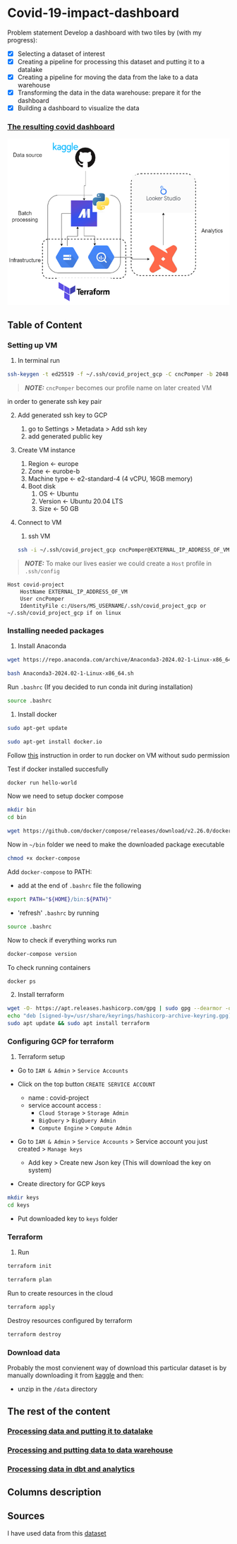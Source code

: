 # Covid-19-impact-dashboard

Problem statement
Develop a dashboard with two tiles by (with my progress):

- [x] Selecting a dataset of interest
- [x] Creating a pipeline for processing this dataset and putting it to a datalake
- [x] Creating a pipeline for moving the data from the lake to a data warehouse
- [x] Transforming the data in the data warehouse: prepare it for the dashboard
- [x] Building a dashboard to visualize the data

### [The resulting covid dashboard](https://lookerstudio.google.com/reporting/b3fbe0b9-3c01-41e4-bac0-76368d3b529b)

![de-project-pipeline](./img/de_project_pipeline.png)


## Table of Content



### Setting up VM

1. In terminal run
```bash
ssh-keygen -t ed25519 -f ~/.ssh/covid_project_gcp -C cncPomper -b 2048
```

> **_NOTE:_**  `cncPomper` becomes our profile name on later created VM

in order to generate ssh key pair

2. Add generated ssh key to GCP
    1. go to Settings > Metadata > Add ssh key
    2. add generated public key

3. Create VM instance
    1. Region <- europe
    2. Zone <- eurobe-b
    3. Machine type <- e2-standard-4 (4 vCPU, 16GB memory)
    4. Boot disk
        1. OS <- Ubuntu
        2. Version <- Ubuntu 20.04 LTS
        3. Size <- 50 GB

4. Connect to VM
    1. ssh VM
    ```bash
    ssh -i ~/.ssh/covid_project_gcp cncPomper@EXTERNAL_IP_ADDRESS_OF_VM
    ```

> **_NOTE:_**  To make our lives easier we could create a `Host` profile in `.ssh/config`
```
Host covid-project
    HostName EXTERNAL_IP_ADDRESS_OF_VM
    User cncPomper
    IdentityFile c:/Users/MS_USERNAME/.ssh/covid_project_gcp or ~/.ssh/covid_project_gcp if on linux
```

### Installing needed packages

1. Install Anaconda

```bash
wget https://repo.anaconda.com/archive/Anaconda3-2024.02-1-Linux-x86_64.sh
```

```bash
bash Anaconda3-2024.02-1-Linux-x86_64.sh
```

Run `.bashrc` (If you decided to run conda init during installation)
```bash
source .bashrc
```

1. Install docker

```bash
sudo apt-get update
```

```bash
sudo apt-get install docker.io
```

Follow <a href="https://github.com/sindresorhus/guides/blob/main/docker-without-sudo.md" target="_blank">this</a> instruction in order to run docker on VM without sudo permission

Test if docker installed succesfully
```bash
docker run hello-world
```

Now we need to setup docker compose
```bash
mkdir bin
cd bin
```

```bash
wget https://github.com/docker/compose/releases/download/v2.26.0/docker-compose-linux-x86_64 -O docker-compose
```

Now in `~/bin` folder we need to make the downloaded package executable

```bash
chmod +x docker-compose
```

Add `docker-compose` to PATH:
- add at the end of `.bashrc` file the following

```bash
export PATH="${HOME}/bin:${PATH}"
```

- 'refresh' `.bashrc` by running

```bash
source .bashrc
```

Now to check if everything works run
```bash
docker-compose version
```

To check running containers
```bash
docker ps
```

2. Install terraform

```bash
wget -O- https://apt.releases.hashicorp.com/gpg | sudo gpg --dearmor -o /usr/share/keyrings/hashicorp-archive-keyring.gpg
echo "deb [signed-by=/usr/share/keyrings/hashicorp-archive-keyring.gpg] https://apt.releases.hashicorp.com $(lsb_release -cs) main" | sudo tee /etc/apt/sources.list.d/hashicorp.list
sudo apt update && sudo apt install terraform
```

### Configuring GCP for terraform

1. Terraform setup
- Go to `IAM & Admin` > `Service Accounts`
- Click on the top button `CREATE SERVICE ACCOUNT`
    - name : covid-project
    - service account access :
        - `Cloud Storage` > `Storage Admin`
        - `BigQuery` > `BigQuery Admin`
        - `Compute Engine` > `Compute Admin`

- Go to `IAM & Admin` > `Service Accounts` > Service account you just created > `Manage keys`
    - Add key > Create new Json key (This will download the key on system)

- Create directory for GCP keys

```bash
mkdir keys
cd keys
```

- Put downloaded key to `keys` folder

### Terraform

1. Run

```bash
terraform init
```

```bash
terraform plan
```

Run to create resources in the cloud

```bash
terraform apply
```

Destroy resources configured by terraform

```bash
terraform destroy
```


### Download data
Probably the most convienent way of download this particular dataset is by manually downloading it from <a href="https://www.kaggle.com/datasets/sudalairajkumar/novel-corona-virus-2019-dataset" target="_blank">kaggle</a> and then:
- unzip in the `/data` directory

## The rest of the content

### [Processing data and putting it to datalake](./md/processing_and_putting_to_datalake.md)
### [Processing and putting data to data warehouse](./md/process_and_put_to_bg.md)
### [Processing data in dbt and analytics](./md/processing_in_dbt.md)


## Columns description

## Sources

I have used data from this <a href="https://www.kaggle.com/datasets/sudalairajkumar/novel-corona-virus-2019-dataset" target="_blank">dataset</a>